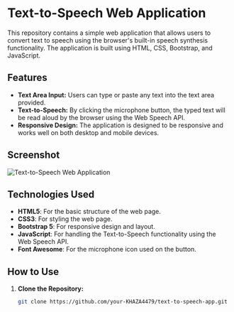 # Text-to-Speech Web Application

This repository contains a simple web application that allows users to convert text to speech using the browser's built-in speech synthesis functionality. The application is built using HTML, CSS, Bootstrap, and JavaScript.

## Features

- **Text Area Input:** Users can type or paste any text into the text area provided.
- **Text-to-Speech:** By clicking the microphone button, the typed text will be read aloud by the browser using the Web Speech API.
- **Responsive Design:** The application is designed to be responsive and works well on both desktop and mobile devices.

## Screenshot

![Text-to-Speech Web Application](https://github.com/user-attachments/assets/2a8b5593-5f79-42a8-ad97-f54d69daad56)

## Technologies Used

- **HTML5**: For the basic structure of the web page.
- **CSS3**: For styling the web page.
- **Bootstrap 5**: For responsive design and layout.
- **JavaScript**: For handling the Text-to-Speech functionality using the Web Speech API.
- **Font Awesome**: For the microphone icon used on the button.

## How to Use

1. **Clone the Repository:**
   ```bash
   git clone https://github.com/your-KHAZA4479/text-to-speech-app.git
